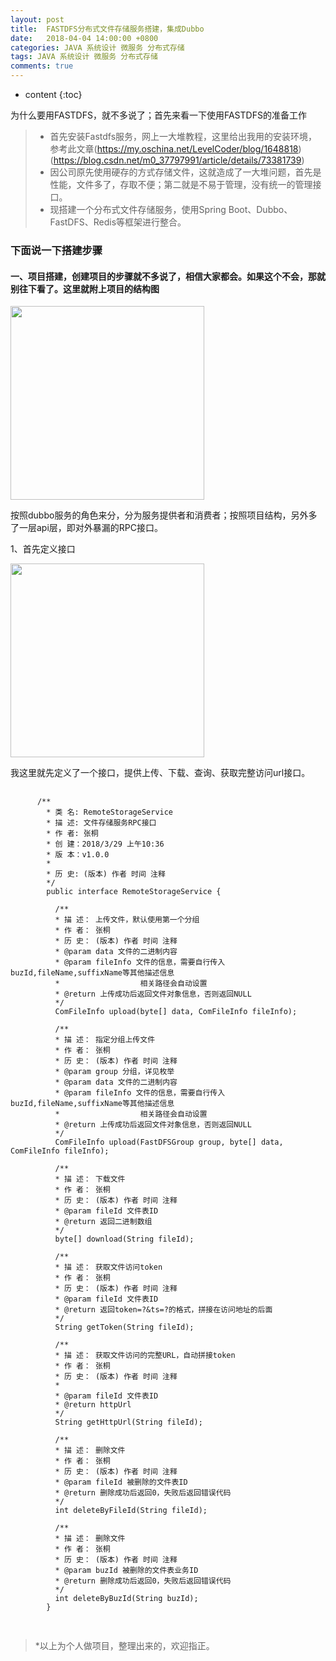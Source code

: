 ```yaml
---
layout: post
title:  FASTDFS分布式文件存储服务搭建，集成Dubbo
date:   2018-04-04 14:00:00 +0800
categories: JAVA 系统设计 微服务 分布式存储
tags: JAVA 系统设计 微服务 分布式存储
comments: true
---
```


* content
{:toc}


为什么要用FASTDFS，就不多说了；首先来看一下使用FASTDFS的准备工作

> * 首先安装Fastdfs服务，网上一大堆教程，这里给出我用的安装环境，参考此文章(https://my.oschina.net/LevelCoder/blog/1648818)
(https://blog.csdn.net/m0_37797991/article/details/73381739)
> * 因公司原先使用硬存的方式存储文件，这就造成了一大堆问题，首先是性能，文件多了，存取不便；第二就是不易于管理，没有统一的管理接口。
> * 现搭建一个分布式文件存储服务，使用Spring Boot、Dubbo、FastDFS、Redis等框架进行整合。

### 下面说一下搭建步骤

#### 一、项目搭建，创建项目的步骤就不多说了，相信大家都会。如果这个不会，那就别往下看了。这里就附上项目的结构图

<img src="{{ '/assist/images/1522829240778.jpg' | prepend: site.baseurl }}" width="310" />

按照dubbo服务的角色来分，分为服务提供者和消费者；按照项目结构，另外多了一层api层，即对外暴漏的RPC接口。

1、首先定义接口

<img src="{{ '/assist/images/1522829654944.jpg' | prepend: site.baseurl }}" width="310" />
  
我这里就先定义了一个接口，提供上传、下载、查询、获取完整访问url接口。

  <pre>
    <code>
      /**
        * 类 名: RemoteStorageService
        * 描 述: 文件存储服务RPC接口
        * 作 者: 张桐
        * 创 建：2018/3/29 上午10:36
        * 版 本：v1.0.0
        *
        * 历 史: (版本) 作者 时间 注释
        */
        public interface RemoteStorageService {

          /**
          * 描 述： 上传文件，默认使用第一个分组
          * 作 者： 张桐
          * 历 史： (版本) 作者 时间 注释
          * @param data 文件的二进制内容
          * @param fileInfo	文件的信息，需要自行传入buzId,fileName,suffixName等其他描述信息
          *                  相关路径会自动设置
          * @return 上传成功后返回文件对象信息，否则返回NULL
          */
          ComFileInfo upload(byte[] data, ComFileInfo fileInfo);

          /**
          * 描 述： 指定分组上传文件
          * 作 者： 张桐
          * 历 史： (版本) 作者 时间 注释
          * @param group 分组，详见枚举
          * @param data 文件的二进制内容
          * @param fileInfo	文件的信息，需要自行传入buzId,fileName,suffixName等其他描述信息
          *                  相关路径会自动设置
          * @return 上传成功后返回文件对象信息，否则返回NULL
          */
          ComFileInfo upload(FastDFSGroup group, byte[] data, ComFileInfo fileInfo);

          /**
          * 描 述： 下载文件
          * 作 者： 张桐
          * 历 史： (版本) 作者 时间 注释
          * @param fileId 文件表ID
          * @return 返回二进制数组
          */
          byte[] download(String fileId);

          /**
          * 描 述： 获取文件访问token
          * 作 者： 张桐
          * 历 史： (版本) 作者 时间 注释
          * @param fileId 文件表ID
          * @return 返回token=?&ts=?的格式，拼接在访问地址的后面
          */
          String getToken(String fileId);

          /**
          * 描 述： 获取文件访问的完整URL，自动拼接token
          * 作 者： 张桐
          * 历 史： (版本) 作者 时间 注释
          *
          * @param fileId 文件表ID
          * @return httpUrl
          */
          String getHttpUrl(String fileId);

          /**
          * 描 述： 删除文件
          * 作 者： 张桐
          * 历 史： (版本) 作者 时间 注释
          * @param fileId 被删除的文件表ID
          * @return 删除成功后返回0，失败后返回错误代码
          */
          int deleteByFileId(String fileId);

          /**
          * 描 述： 删除文件
          * 作 者： 张桐
          * 历 史： (版本) 作者 时间 注释
          * @param buzId 被删除的文件表业务ID
          * @return 删除成功后返回0，失败后返回错误代码
          */
          int deleteByBuzId(String buzId);
        }
    </code>
  </pre>

> *以上为个人做项目，整理出来的，欢迎指正。
